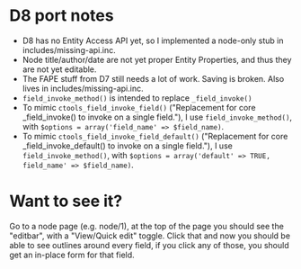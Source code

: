# D8 port notes

* D8 has no Entity Access API yet, so I implemented a node-only stub in includes/missing-api.inc.
* Node title/author/date are not yet proper Entity Properties, and thus they are not yet editable.
* The FAPE stuff from D7 still needs a lot of work. Saving is broken. Also lives in includes/missing-api.inc.
* `field_invoke_method()` is intended to replace `_field_invoke()`
* To mimic `ctools_field_invoke_field()` ("Replacement for core _field_invoke() to invoke on a single field."), I use `field_invoke_method()`, with `$options = array('field_name' => $field_name)`.
* To mimic `ctools_field_invoke_field_default()` ("Replacement for core _field_invoke_default() to invoke on a single field."), I use `field_invoke_method()`, with `$options = array('default' => TRUE, field_name' => $field_name)`.

# Want to see it?

Go to a node page (e.g. node/1), at the top of the page you should see the "editbar", with a "View/Quick edit" toggle. Click that and now you should be able to see outlines around every field, if you click any of those, you should get an in-place form for that field.
